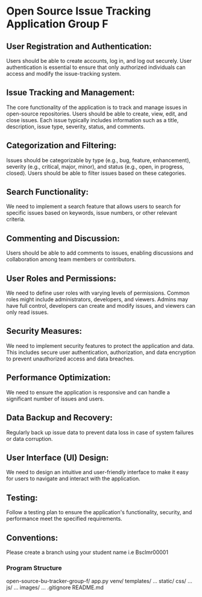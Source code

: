# Open Source Issue Tracking Application Group F
    
## User Registration and Authentication: 
Users should be able to create accounts, log in, and log out securely. User authentication is essential to ensure that only authorized individuals can access and modify the issue-tracking system.

## Issue Tracking and Management: 
The core functionality of the application is to track and manage issues in open-source repositories. Users should be able to create, view, edit, and close issues. Each issue typically includes information such as a title, description, issue type, severity, status, and comments.

## Categorization and Filtering: 
Issues should be categorizable by type (e.g., bug, feature, enhancement), severity (e.g., critical, major, minor), and status (e.g., open, in progress, closed). Users should be able to filter issues based on these categories.

## Search Functionality: 
We need to implement a search feature that allows users to search for specific issues based on keywords, issue numbers, or other relevant criteria.

## Commenting and Discussion: 
Users should be able to add comments to issues, enabling discussions and collaboration among team members or contributors.

## User Roles and Permissions: 
We need to define user roles with varying levels of permissions. Common roles might include administrators, developers, and viewers. Admins may have full control, developers can create and modify issues, and viewers can only read issues.

## Security Measures:     
We need to implement security features to protect the application and data. This includes secure user authentication, authorization, and data encryption to prevent unauthorized access and data breaches.

##  Performance Optimization: 
We need to ensure the application is responsive and can handle a significant number of issues and users.

## Data Backup and Recovery: 
Regularly back up issue data to prevent data loss in case of system failures or data corruption.

##  User Interface (UI) Design: 
We need to design an intuitive and user-friendly interface to make it easy for users to navigate and interact with the application.

## Testing: 
Follow a testing plan to ensure the application's functionality, security, and performance meet the specified requirements.

## Conventions: 
Please create a branch using your student name i.e Bsclmr00001

### Program Structure
open-source-bu-tracker-group-f/
app.py
venv/
templates/
    ...
static/
    css/
        ...
    js/
        ...
    images/
        ...
.gitignore
README.md